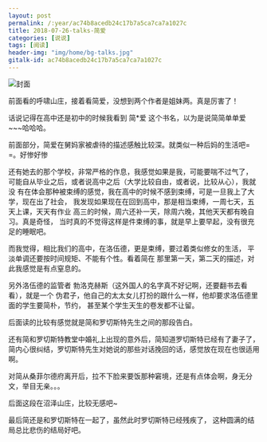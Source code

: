 ```yaml
---
layout: post
permalink: /:year/ac74b8acedb24c17b7a5ca7ca7a1027c
title: 2018-07-26-talks-简爱
categories: [说说]
tags: [阅读]
header-img: "img/home/bg-talks.jpg"
gitalk-id: ac74b8acedb24c17b7a5ca7ca7a1027c
---
```


![封面](http://image.linxingyang.net/image/note/2018-07-26-talks/je2.jpg)


前面看的呼啸山庄，接着看简爱，没想到两个作者是姐妹两。真是厉害了！

话说记得在高中还是初中的时候我看到 简*爱 这个书名，以为是说简简单单爱~~~哈哈哈。


前面部分，简爱在舅妈家被虐待的描述感触比较深。就类似一种后妈的生活吧= =。好惨好惨

还有她去的那个学校，非常严格的作息，我感觉如果是我，可能要喘不过气了，
可能自从毕业之后，或者说高中之后（大学比较自由，或者说，比较从心），我就没
有在体会那种被束缚的感觉，我在高中的时候不感到束缚，可是一旦我上了大学，现在出了社会，
我发现如果现在在回到高中，那是相当束缚，一周七天，五天上课，天天有作业
高三的时候，周六还补一天，除周六晚，其他天天都有晚自习。真是奇怪，
当时真的不觉得这样是件束缚的事，就是早上要早起，没有很充足的睡眠吧。


而我觉得，相比我们的高中，在洛伍德，更是束缚，要过着类似修女的生活，
平淡单调还要按时间规矩、不能有个性。看着简在
那里第一天，第二天的描述，对此我感觉是有点窒息的。


另外洛伍德的监管者 勃洛克赫斯（这外国人的名字真不好记啊，还要翻书去看看），就是一个
伪君子，他自己的太太女儿打扮的跟什么一样，他却要求洛伍德里面的学生要简朴，节约，
甚至某个学生天生的卷发都不让留。


后面读的比较有感觉就是简和罗切斯特先生之间的那段告白。

还有简和罗切斯特教堂中婚礼上出现的意外后，简知道罗切斯特已经有了妻子了，
简内心很纠结，罗切斯特先生对她说的那些对话挽回的话，感觉放在现在也很适用啊。


对简从桑菲尔德府离开后，拉不下脸来要饭那种窘境，还是有点体会啊，身无分文，举目无亲。。。

后面这段在沼泽山庄，比较无感吧~

最后简还是和罗切斯特在一起了，虽然此时罗切斯特已经残疾了，
这种圆满的结局总比悲伤的结局好吧。






